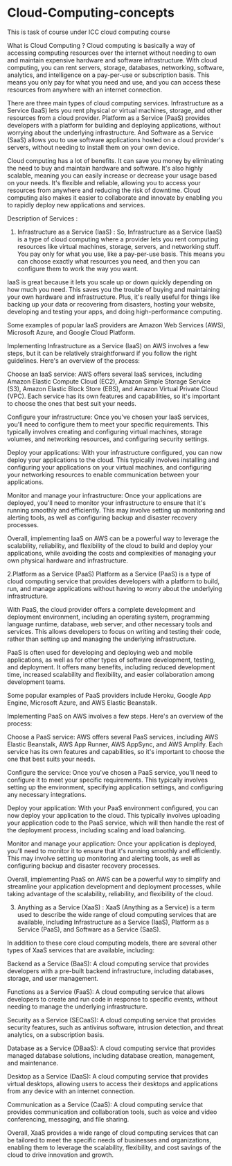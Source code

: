 # Cloud-Computing-concepts
This is task of course under ICC cloud computing course 

What is Cloud Computing ?
Cloud computing is basically a way of accessing computing resources over the internet without needing to own and maintain expensive hardware and software infrastructure. With cloud computing, you can rent servers, storage, databases, networking, software, analytics, and intelligence on a pay-per-use or subscription basis. This means you only pay for what you need and use, and you can access these resources from anywhere with an internet connection.

There are three main types of cloud computing services. Infrastructure as a Service (IaaS) lets you rent physical or virtual machines, storage, and other resources from a cloud provider. Platform as a Service (PaaS) provides developers with a platform for building and deploying applications, without worrying about the underlying infrastructure. And Software as a Service (SaaS) allows you to use software applications hosted on a cloud provider's servers, without needing to install them on your own device.

Cloud computing has a lot of benefits. It can save you money by eliminating the need to buy and maintain hardware and software. It's also highly scalable, meaning you can easily increase or decrease your usage based on your needs. It's flexible and reliable, allowing you to access your resources from anywhere and reducing the risk of downtime. Cloud computing also makes it easier to collaborate and innovate by enabling you to rapidly deploy new applications and services.


Description of Services : 
1. Infrastructure as a Service (IaaS) : 
       So, Infrastructure as a Service (IaaS) is a type of cloud computing where a provider lets you rent computing resources like virtual machines, storage, servers, and networking stuff. You pay only for what you use, like a pay-per-use basis. This means you can choose exactly what resources you need, and then you can configure them to work the way you want.

IaaS is great because it lets you scale up or down quickly depending on how much you need. This saves you the trouble of buying and maintaining your own hardware and infrastructure. Plus, it's really useful for things like backing up your data or recovering from disasters, hosting your website, developing and testing your apps, and doing high-performance computing.

Some examples of popular IaaS providers are Amazon Web Services (AWS), Microsoft Azure, and Google Cloud Platform.

Implementing Infrastructure as a Service (IaaS) on AWS involves a few steps, but it can be relatively straightforward if you follow the right guidelines. Here's an overview of the process:

Choose an IaaS service: AWS offers several IaaS services, including Amazon Elastic Compute Cloud (EC2), Amazon Simple Storage Service (S3), Amazon Elastic Block Store (EBS), and Amazon Virtual Private Cloud (VPC). Each service has its own features and capabilities, so it's important to choose the ones that best suit your needs.

Configure your infrastructure: Once you've chosen your IaaS services, you'll need to configure them to meet your specific requirements. This typically involves creating and configuring virtual machines, storage volumes, and networking resources, and configuring security settings.

Deploy your applications: With your infrastructure configured, you can now deploy your applications to the cloud. This typically involves installing and configuring your applications on your virtual machines, and configuring your networking resources to enable communication between your applications.

Monitor and manage your infrastructure: Once your applications are deployed, you'll need to monitor your infrastructure to ensure that it's running smoothly and efficiently. This may involve setting up monitoring and alerting tools, as well as configuring backup and disaster recovery processes.

Overall, implementing IaaS on AWS can be a powerful way to leverage the scalability, reliability, and flexibility of the cloud to build and deploy your applications, while avoiding the costs and complexities of managing your own physical hardware and infrastructure.

2.Platform as a Service (PaaS) 
Platform as a Service (PaaS) is a type of cloud computing service that provides developers with a platform to build, run, and manage applications without having to worry about the underlying infrastructure.

With PaaS, the cloud provider offers a complete development and deployment environment, including an operating system, programming language runtime, database, web server, and other necessary tools and services. This allows developers to focus on writing and testing their code, rather than setting up and managing the underlying infrastructure.

PaaS is often used for developing and deploying web and mobile applications, as well as for other types of software development, testing, and deployment. It offers many benefits, including reduced development time, increased scalability and flexibility, and easier collaboration among development teams.

Some popular examples of PaaS providers include Heroku, Google App Engine, Microsoft Azure, and AWS Elastic Beanstalk.

Implementing PaaS on AWS involves a few steps. Here's an overview of the process:

Choose a PaaS service: AWS offers several PaaS services, including AWS Elastic Beanstalk, AWS App Runner, AWS AppSync, and AWS Amplify. Each service has its own features and capabilities, so it's important to choose the one that best suits your needs.

Configure the service: Once you've chosen a PaaS service, you'll need to configure it to meet your specific requirements. This typically involves setting up the environment, specifying application settings, and configuring any necessary integrations.

Deploy your application: With your PaaS environment configured, you can now deploy your application to the cloud. This typically involves uploading your application code to the PaaS service, which will then handle the rest of the deployment process, including scaling and load balancing.

Monitor and manage your application: Once your application is deployed, you'll need to monitor it to ensure that it's running smoothly and efficiently. This may involve setting up monitoring and alerting tools, as well as configuring backup and disaster recovery processes.

Overall, implementing PaaS on AWS can be a powerful way to simplify and streamline your application development and deployment processes, while taking advantage of the scalability, reliability, and flexibility of the cloud.


3. Anything as a Service (XaaS) : 
XaaS (Anything as a Service) is a term used to describe the wide range of cloud computing services that are available, including Infrastructure as a Service (IaaS), Platform as a Service (PaaS), and Software as a Service (SaaS).

In addition to these core cloud computing models, there are several other types of XaaS services that are available, including:

Backend as a Service (BaaS): A cloud computing service that provides developers with a pre-built backend infrastructure, including databases, storage, and user management.

Functions as a Service (FaaS): A cloud computing service that allows developers to create and run code in response to specific events, without needing to manage the underlying infrastructure.

Security as a Service (SECaaS): A cloud computing service that provides security features, such as antivirus software, intrusion detection, and threat analytics, on a subscription basis.

Database as a Service (DBaaS): A cloud computing service that provides managed database solutions, including database creation, management, and maintenance.

Desktop as a Service (DaaS): A cloud computing service that provides virtual desktops, allowing users to access their desktops and applications from any device with an internet connection.

Communication as a Service (CaaS): A cloud computing service that provides communication and collaboration tools, such as voice and video conferencing, messaging, and file sharing.

Overall, XaaS provides a wide range of cloud computing services that can be tailored to meet the specific needs of businesses and organizations, enabling them to leverage the scalability, flexibility, and cost savings of the cloud to drive innovation and growth.

